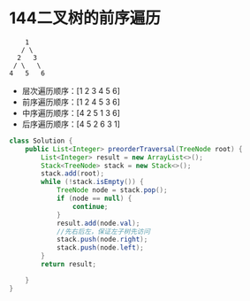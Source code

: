 # 144二叉树的前序遍历



```
    1
   / \
  2   3
 / \   \
4   5   6
```

- 层次遍历顺序：[1 2 3 4 5 6]
- 前序遍历顺序：[1 2 4 5 3 6]
- 中序遍历顺序：[4 2 5 1 3 6]
- 后序遍历顺序：[4 5 2 6 3 1]



```java
class Solution {
    public List<Integer> preorderTraversal(TreeNode root) {
        List<Integer> result = new ArrayList<>();
        Stack<TreeNode> stack = new Stack<>();
        stack.add(root);
        while (!stack.isEmpty()) {
            TreeNode node = stack.pop();
            if (node == null) {
                continue;
            }
            result.add(node.val);
            //先右后左，保证左子树先访问
            stack.push(node.right);
            stack.push(node.left);
        }
        return result;

    }
}
```

